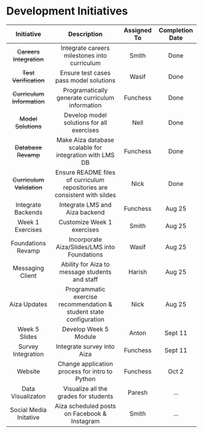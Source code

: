 # Development Initiatives

| Initiative | Description | Assigned To | Completion Date |
|:----------:|:-----------:|:-----------:|:--------:|
| ~~Careers Integration~~ | Integrate careers milestones into curriculum | Smith | Done |
| ~~Test Verification~~ | Ensure test cases pass model solutions | Wasif | Done |
| ~~Curriculum Information~~ | Programatically generate curriculum information | Funchess |  Done |
| ~~Model Solutions~~ | Develop model solutions for all exercises | Nell | Done |
| ~~Database Revamp~~ | Make Aiza database scalable for integration with LMS DB | Funchess | Done |
| ~~Curriculum Validation~~ | Ensure README files of curriculum repositories are consistent with sildes | Nick | Done |
| Integrate Backends | Integrate LMS and Aiza backend | Funchess | Aug 25 |
| Week 1 Exercises | Customize Week 1 exercises | Smith | Aug 25 |
| Foundations Revamp | Incorporate Aiza/Slides/LMS into Foundations | Wasif | Aug 25 |
| Messaging Client | Ability for Aiza to message students and staff | Harish | Aug 25 |
| Aiza Updates | Programmatic exercise recommendation & student state configuration | Nick | Aug 25 |
| Week 5 Slides | Develop Week 5 Module | Anton |  Sept 11 |
| Survey Integration | Integrate survey into Aiza | Funchess | Sept 11 |
| Website | Change application process for intro to Python | Funchess | Oct 2 |
| Data Visualizaton | Visualize all the grades for students | Paresh | ... |
| Social Media Initative | Aiza scheduled posts on Facebook & Instagram | Smith | ... |
